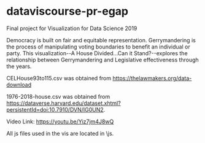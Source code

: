 # dataviscourse-pr-egap
Final project for Visualization for Data Science 2019

Democracy is built on fair and equitable representation. Gerrymandering is the process of manipulating voting boundaries to benefit an individual or party. This visualization--A House Divided...Can it Stand?--explores the relationship between Gerrymandering and Legislative effectiveness through the years.

CELHouse93to115.csv was obtained from https://thelawmakers.org/data-download

1976-2018-house.csv was obtained from https://dataverse.harvard.edu/dataset.xhtml?persistentId=doi:10.7910/DVN/IG0UN2.

Video Link: https://youtu.be/Yiz7jm4J8wQ

All js files used in the vis are located in \js.
